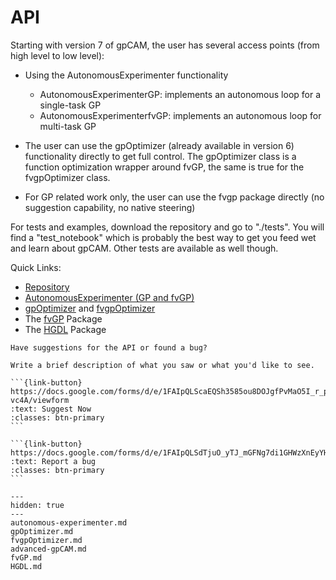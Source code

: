 # API

Starting with version 7 of gpCAM, the user has several access points (from high level to low level):

- Using the AutonomousExperimenter functionality
  - AutonomousExperimenterGP: implements an autonomous loop for a single-task GP 
  - AutonomousExperimenterfvGP: implements an autonomous loop for multi-task GP

- The user can use the gpOptimizer (already available in version 6) functionality directly to get full control. The gpOptimizer class is a function optimization wrapper around fvGP, the same is true for the fvgpOptimizer class.
- For GP related work only, the user can use the fvgp package directly (no suggestion capability, no native steering)

For tests and examples, download the repository and go to "./tests".  You will find a "test_notebook" which is probably the best way to get you feed wet and learn about gpCAM. Other tests are available as well though.


Quick Links:

- [Repository](https://github.com/lbl-camera/gpCAM/)
- [AutonomousExperimenter (GP and fvGP)](autonomous-experimenter.html)
- [gpOptimizer](gpOptimizer.html) and [fvgpOptimizer](fvgpOptimizer.html)
- The [fvGP](fvGP.html) Package
- The [HGDL](HGDL.html) Package

```{div} centered-heading
Have suggestions for the API or found a bug?
```

````{div} text-center
Write a brief description of what you saw or what you'd like to see.

```{link-button} https://docs.google.com/forms/d/e/1FAIpQLScaEQSh3585ou8DOJgfPvMaO5I_r_pIVYKRp1ezlJD50-vc4A/viewform
:text: Suggest Now
:classes: btn-primary
```

```{link-button} https://docs.google.com/forms/d/e/1FAIpQLSdTjuO_yTJ_mGFNg7di1GHWzXnEyYHcjVAzrI7M_2Hk3vc0jA/viewform
:text: Report a bug
:classes: btn-primary
```

````




```{toctree}
---
hidden: true
---
autonomous-experimenter.md
gpOptimizer.md
fvgpOptimizer.md
advanced-gpCAM.md
fvGP.md
HGDL.md
```